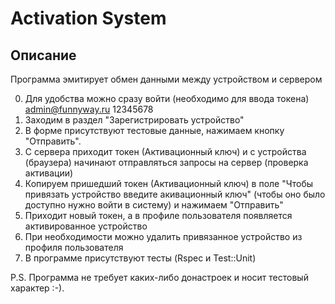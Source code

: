 # Activation System

## Описание

Программа эмитирует обмен данными между устройством и сервером

0. Для удобства можно сразу войти (необходимо для ввода токена) admin@funnyway.ru 12345678
1. Заходим в раздел "Зарегистрировать устройство"
2. В форме присутствуют тестовые данные, нажимаем кнопку "Отправить".
3. С сервера приходит токен (Активационный ключ) и с устройства (браузера) начинают отправляться запросы на сервер (проверка активации)
4. Копируем пришедший токен (Активационный ключ) в поле "Чтобы привязать устройство введите акивационный ключ" (чтобы оно было доступно нужно войти в систему) и нажимаем "Отправить"
5. Приходит новый токен, а в профиле пользователя появляется активированное устройство
6. При необходимости можно удалить привязанное устройство из профиля пользователя
7. В программе присутствуют тесты (Rspec и Test::Unit)

P.S. Программа не требует каких-либо донастроек и носит тестовый характер :-).
